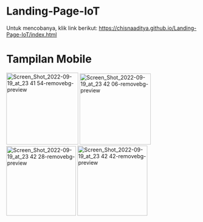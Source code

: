 # Landing-Page-IoT

Untuk mencobanya, klik link berikut:
https://chisnaaditya.github.io/Landing-Page-IoT/index.html

# Tampilan Mobile

<span> <img width="189" alt="Screen_Shot_2022-09-19_at_23 41 54-removebg-preview" src="https://user-images.githubusercontent.com/106673027/191070459-f0831bbf-3611-472f-b2e7-5cea4a7fa95d.png"> <span/>
<span> <img width="187" alt="Screen_Shot_2022-09-19_at_23 42 06-removebg-preview" src="https://user-images.githubusercontent.com/106673027/191070435-52c4311b-80db-4c46-ae97-df2b01f28899.png"> <span/>
<span> <img width="183" alt="Screen_Shot_2022-09-19_at_23 42 28-removebg-preview" src="https://user-images.githubusercontent.com/106673027/191070424-3cb3059a-3012-445b-a925-453eec2d1d50.png"> <span/>
<span> <img width="184" alt="Screen_Shot_2022-09-19_at_23 42 42-removebg-preview" src="https://user-images.githubusercontent.com/106673027/191070473-15af427e-429a-4b5a-9177-848a9e2f3e60.png"> <span/>
